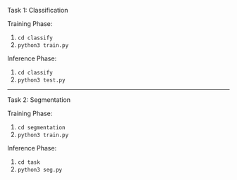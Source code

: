  Task 1: Classification

Training Phase:

1. `cd classify`
2. `python3 train.py`

Inference Phase:

1. `cd classify`
2. `python3 test.py`

------------------------------------------------------------------------------------------------

 Task 2: Segmentation

Training Phase:

1. `cd segmentation`
2. `python3 train.py`

Inference Phase:

1. `cd task`
2. `python3 seg.py`
